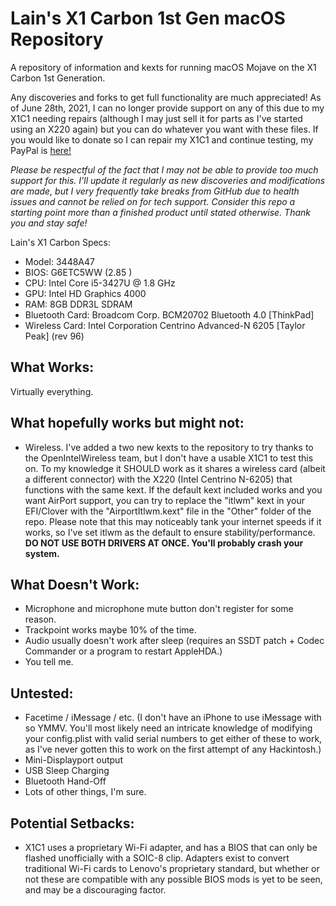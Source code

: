 # Lain's X1 Carbon 1st Gen macOS Repository
A repository of information and kexts for running macOS Mojave on the X1 Carbon 1st Generation.

Any discoveries and forks to get full functionality are much appreciated! As of June 28th, 2021, I can no longer provide support on any of this due to my X1C1 needing repairs (although I may just sell it for parts as I've started using an X220 again) but you can do whatever you want with these files. If you would like to donate so I can repair my X1C1 and continue testing, my PayPal is [here!](https://www.paypal.com/donate/?cmd=_s-xclick&hosted_button_id=8GF4A3XS7ZHFY) 

*Please be respectful of the fact that I may not be able to provide too much support for this. I'll update it regularly as new discoveries and modifications are made, but I very frequently take breaks from GitHub due to health issues and cannot be relied on for tech support. Consider this repo a starting point more than a finished product until stated otherwise. Thank you and stay safe!*


Lain's X1 Carbon Specs:
- Model: 3448A47
- BIOS: G6ETC5WW (2.85 )
- CPU: Intel Core i5-3427U @ 1.8 GHz 
- GPU: Intel HD Graphics 4000 
- RAM: 8GB DDR3L SDRAM 
- Bluetooth Card: Broadcom Corp. BCM20702 Bluetooth 4.0 [ThinkPad]
- Wireless Card: Intel Corporation Centrino Advanced-N 6205 [Taylor Peak] (rev 96) 

## What Works:
Virtually everything.

## What hopefully works but might not:
- Wireless. I've added a two new kexts to the repository to try thanks to the OpenIntelWireless team, but I don't have a usable X1C1 to test this on. To my knowledge it SHOULD work as it shares a wireless card (albeit a different connector) with the X220 (Intel Centrino N-6205) that functions with the same kext. If the default kext included works and you want AirPort support, you can try to replace the "itlwm" kext in your EFI/Clover with the "AirportItlwm.kext" file in the "Other" folder of the repo. Please note that this may noticeably tank your internet speeds if it works, so I've set itlwm as the default to ensure stability/performance. **DO NOT USE BOTH DRIVERS AT ONCE. You'll probably crash your system.**

## What Doesn't Work:
- Microphone and microphone mute button don't register for some reason.
- Trackpoint works maybe 10% of the time.
- Audio usually doesn't work after sleep (requires an SSDT patch + Codec Commander or a program to restart AppleHDA.)
- You tell me.

## Untested:
- Facetime / iMessage / etc. (I don't have an iPhone to use iMessage with so YMMV. You'll most likely need an intricate knowledge of modifying your config.plist with valid serial numbers to get either of these to work, as I've never gotten this to work on the first attempt of any Hackintosh.)
- Mini-Displayport output
- USB Sleep Charging
- Bluetooth Hand-Off
- Lots of other things, I'm sure. 

## Potential Setbacks:
- X1C1 uses a proprietary Wi-Fi adapter, and has a BIOS that can only be flashed unofficially with a SOIC-8 clip. Adapters exist to convert traditional Wi-Fi cards to Lenovo's proprietary standard, but whether or not these are compatible with any possible BIOS mods is yet to be seen, and may be a discouraging factor.
